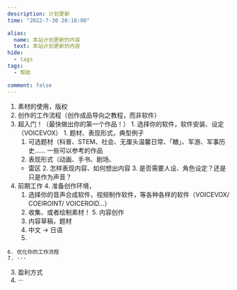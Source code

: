 ```yaml
---
description: 计划更新
time: "2022-7-30 20:16:00"

alias: 
  name: 本站计划更新的内容
  text: 本站计划更新的内容
hide:
  - tags
tags:
  - 帮助

comment: false
---
```


1. 素材的使用，版权
2. 创作的工作流程（创作成品导向之教程，而非软件）
  1. 超入门！（最快做出你的第一个作品！）
	1. 选择你的软件，软件安装、设定（VOICEVOX）
    1. 题材、表现形式，典型例子
      1. 可选题材（科普、STEM、社会、无厘头温馨日常、「糖」、军游、军事历史…… 一些可以参考的作品
      2. 表现形式（动画、手书、剧场、
      - 雷区
    2. 怎样表现内容、如何想出内容
    3. 是否需要人设、角色设定？还是只是作为声音？
  1. 前期工作
    4. 准备创作环境，
       1. 选择你的音声合成软件，视频制作软件，等各种各样的软件（VOICEVOX/ COEIROINT/ VOICEROID...）
       2. 收集、或者绘制素材！
    5. 内容创作
       1. 内容草稿，题材
       2. 中文 -> 日语
       3. 
    6. 优化你的工作流程
    7. ···
3. 盈利方式
4. ···